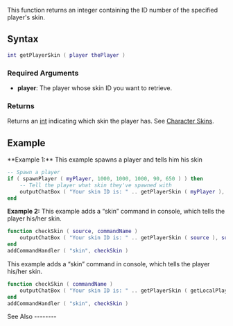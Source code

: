 This function returns an integer containing the ID number of the specified player's skin.

Syntax
------

``` lua
int getPlayerSkin ( player thePlayer )
```

### Required Arguments

-   **player**: The player whose skin ID you want to retrieve.

### Returns

Returns an [int](/docs/int.md "wikilink") indicating which skin the player has. See [Character Skins](/docs/character_skins.md "wikilink").

Example
-------

<section name="Server" class="server " show="true">
**Example 1:** This example spawns a player and tells him his skin

``` lua
-- Spawn a player 
if ( spawnPlayer ( myPlayer, 1000, 1000, 1000, 90, 650 ) ) then
    -- Tell the player what skin they've spawned with
    outputChatBox ( "Your skin ID is: " .. getPlayerSkin ( myPlayer ), myPlayer )
end
```

**Example 2:** This example adds a “skin” command in console, which tells the player his/her skin.

``` lua
function checkSkin ( source, commandName )
    outputChatBox ( "Your skin ID is: " .. getPlayerSkin ( source ), source )
end
addCommandHandler ( "skin", checkSkin )
```

</section>
<section name="Client" class="client" show="true">
This example adds a “skin” command in console, which tells the player his/her skin.

``` lua
function checkSkin ( commandName )
    outputChatBox ( "Your skin ID is: " .. getPlayerSkin ( getLocalPlayer() ) )
end
addCommandHandler ( "skin", checkSkin )
```

</section>
See Also
--------
